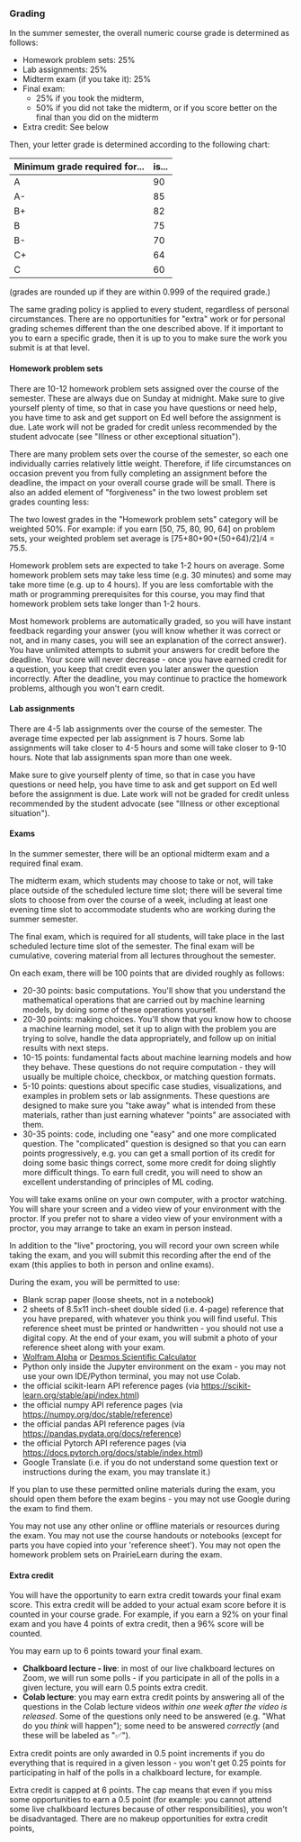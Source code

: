 
### Grading

In the summer semester, the overall numeric course grade is determined as follows:

* Homework problem sets: 25%
* Lab assignments: 25%
* Midterm exam (if you take it): 25%
* Final exam: 
  * 25% if you took the midterm, 
  * 50% if you did not take the midterm, or if you score better on the final than you did on the midterm
* Extra credit: See below

Then, your letter grade is determined according to the following chart:

| Minimum grade required for... | is... |
|-------------------------------|-------|
| A                             | 90    |
| A-                            | 85    |
| B+                            | 82    |
| B                             | 75    |
| B-                            | 70    |
| C+                            | 64    |
| C                             | 60    |


(grades are rounded up if they are within 0.999 of the required grade.) 

The same grading policy is applied to every student, regardless of personal circumstances. There are no opportunities for "extra" work or for personal grading schemes different than the one described above.  If it important to you to earn a specific grade, then it is up to you to make sure the work you submit is at that level.

#### Homework problem sets

There are 10-12 homework problem sets assigned over the course of the semester. These are always due on Sunday at midnight. Make sure to give yourself plenty of time, so that in case you have questions or need help, you have time to ask and get support on Ed well before the assignment is due. Late work will not be graded for credit  unless recommended by the student advocate (see "Illness or other exceptional situation").

There are many problem sets over the course of the semester, so each one individually carries relatively little weight. Therefore, if life circumstances on occasion prevent you from fully completing an assignment before the deadline, the impact on your overall course grade will be small. There is also an added element of "forgiveness" in the two lowest problem set grades counting less:

The two lowest grades in the "Homework problem sets" category will be weighted 50%. For example: if you earn [50, 75, 80, 90, 64] on problem sets, your weighted problem set average is [75+80+90+(50+64)/2]/4 = 75.5.

Homework problem sets are expected to take 1-2 hours on average. Some homework problem sets may take less time (e.g. 30 minutes) and some may take more time (e.g. up to 4 hours). If you are less comfortable with the math or programming prerequisites for this course, you may find that homework problem sets take longer than 1-2 hours.

Most homework problems are automatically graded, so you will have instant feedback regarding your answer (you will know whether it was correct or not, and in many cases, you will see an explanation of the correct answer). You have unlimited attempts to submit your answers for credit before the deadline. Your score will never decrease - once you have earned credit for a question, you keep that credit even you later answer the question incorrectly. After the deadline, you may continue to practice the homework problems, although you won't earn credit.


#### Lab assignments

There are 4-5 lab assignments over the course of the semester. The average time expected per lab assignment is 7 hours. Some lab assignments will take closer to 4-5 hours and some will take closer to 9-10 hours. Note that lab assignments span more than one week.  

Make sure to give yourself plenty of time, so that in case you have questions or need help, you have time to ask and get support on Ed well before the assignment is due. Late work will not be graded for credit  unless recommended by the student advocate (see "Illness or other exceptional situation").

#### Exams

In the summer semester, there will be an optional midterm exam and a required final exam.

The midterm exam, which students may choose to take or not, will take place outside of the scheduled lecture time slot; there will be several time slots to choose from over the course of a week, including at least one evening time slot to accommodate students who are working during the summer semester.

The final exam, which is required for all students, will take place in the last scheduled lecture time slot of the semester. The final exam will be cumulative, covering material from all lectures throughout the semester.

On each exam, there will be 100 points that are divided roughly as follows:

* 20-30 points: basic computations. You'll show that you understand the mathematical operations that are carried out by machine learning models, by doing some of these operations yourself.
* 20-30 points: making choices. You'll show that you know how to choose a machine learning model, set it up to align with the problem you are trying to solve, handle the data appropriately, and follow up on initial results with next steps.
* 10-15 points: fundamental facts about machine learning models and how they behave. These questions do not require computation - they will usually be multiple choice, checkbox, or matching question formats.
* 5-10 points: questions about specific case studies, visualizations, and examples in problem sets or lab assignments. These questions are designed to make sure you "take away" what is intended from these materials, rather than just earning whatever "points" are associated with them.
* 30-35 points: code, including one "easy" and one more complicated question. The "complicated" question is designed so that you can earn points progressively, e.g. you can get a small portion of its credit for doing some basic things correct, some more credit for doing slightly more difficult things. To earn full credit, you will need to show an excellent understanding of principles of ML coding.

You will take exams online on your own computer, with a proctor watching. You will share your screen and a video view of your environment with the proctor. If you prefer not to share a video view of your environment with a proctor, you may arrange to take an exam in person instead.

In addition to the "live" proctoring, you will record your own screen while taking the exam, and you will submit this recording after the end of the exam (this applies to both in person and online exams).

During the exam, you will be permitted to use:

* Blank scrap paper (loose sheets, not in a notebook)
* 2 sheets of 8.5x11 inch-sheet double sided (i.e. 4-page) reference that you have prepared, with whatever you think you will find useful. This reference sheet must be printed or handwritten - you should not use a digital copy. At the end of your exam, you will submit a photo of your reference sheet along with your exam.
* [Wolfram Alpha](https://www.wolframalpha.com/) or [Desmos Scientific Calculator](https://www.desmos.com/scientific)
* Python only inside the Jupyter environment on the exam - you may not use your own IDE/Python terminal, you may not use Colab.
* the official scikit-learn API reference pages (via https://scikit-learn.org/stable/api/index.html)
* the official numpy API reference pages (via https://numpy.org/doc/stable/reference)
* the official pandas API reference pages (via https://pandas.pydata.org/docs/reference)
* the official Pytorch API reference pages  (via https://docs.pytorch.org/docs/stable/index.html)
* Google Translate (i.e. if you do not understand some question text or instructions during the exam, you may translate it.)

If you plan to use these permitted online materials during the exam, you should open them before the exam begins - you may not use Google during the exam to find them.

You may not use any other online or offline materials or resources during the exam. You may not use the course handouts or notebooks (except for parts you have copied into your 'reference sheet'). You may not open the homework problem sets on PrairieLearn during the exam.

#### Extra credit

You will have the opportunity to earn extra credit towards your final exam score. This extra credit will be added to your actual exam score before it is counted in your course grade. For example, if you earn a 92% on your final exam and you have 4 points of extra credit, then a 96% score will be counted.

You may earn up to 6 points toward your final exam.

* **Chalkboard lecture - live**: in most of our live chalkboard lectures on Zoom, we will run some polls - if you participate in all of the polls in a given lecture, you will earn 0.5 points extra credit. 
* **Colab lecture**: you may earn extra credit points by answering all of the questions in the Colab lecture videos _within one week after the video is released_. Some of the questions only need to be answered (e.g. "What do you *think* will happen"); some need to be answered *correctly* (and these will be labeled as "✅").

Extra credit points are only awarded in 0.5 point increments if you do everything that is required in a given lesson - you won't get 0.25 points for participating in half of the polls in a chalkboard lecture, for example.

Extra credit is capped at 6 points. The cap means that even if you miss some opportunities to earn a 0.5 point (for example: you cannot attend some live chalkboard lectures because of other responsibilities), you won't be disadvantaged. There are no makeup opportunities for extra credit points, 

